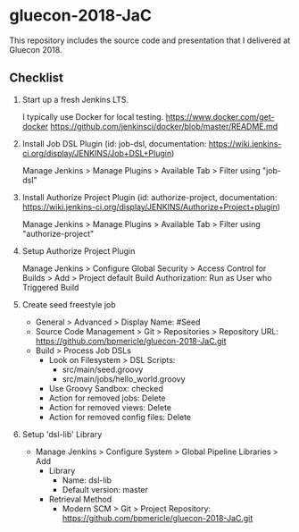 # gluecon-2018-JaC
This repository includes the source code and presentation that I delivered at Gluecon 2018.

## Checklist
1. Start up a fresh Jenkins LTS.

    I typically use Docker for local testing.
    https://www.docker.com/get-docker
    https://github.com/jenkinsci/docker/blob/master/README.md

2. Install Job DSL Plugin (id: job-dsl, documentation: https://wiki.jenkins-ci.org/display/JENKINS/Job+DSL+Plugin)

    Manage Jenkins > Manage Plugins > Available Tab > Filter using "job-dsl"

3. Install Authorize Project Plugin (id: authorize-project, documentation: https://wiki.jenkins-ci.org/display/JENKINS/Authorize+Project+plugin)

    Manage Jenkins > Manage Plugins > Available Tab > Filter using "authorize-project"

4. Setup Authorize Project Plugin

    Manage Jenkins > Configure Global Security > Access Control for Builds > Add > Project default Build Authorization: Run as User who Triggered Build

5. Create seed freestyle job

    - General > Advanced > Display Name: #Seed
    - Source Code Management > Git > Repositories > Repository URL: https://github.com/bpmericle/gluecon-2018-JaC.git
    - Build > Process Job DSLs
        - Look on Filesystem > DSL Scripts:
            - src/main/seed.groovy
            - src/main/jobs/hello_world.groovy
        - Use Groovy Sandbox: checked
        - Action for removed jobs: Delete
        - Action for removed views: Delete
        - Action for removed config files: Delete

6. Setup 'dsl-lib' Library

    - Manage Jenkins > Configure System > Global Pipeline Libraries > Add
        - Library
            - Name: dsl-lib
            - Default version: master
        - Retrieval Method
            - Modern SCM > Git > Project Repository: https://github.com/bpmericle/gluecon-2018-JaC.git

